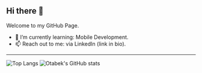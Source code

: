 ## Hi there 👋
Welcome to my GitHub Page.

- 🌱 I’m currently learning: Mobile Development.
- 📫 Reach out to me: via LinkedIn (link in bio).
<hr></hr>

![Top Langs](https://github-readme-stats.vercel.app/api/top-langs/?username=otabek7&layout=compact&langs_count=8&theme=dark)
![Otabek's GitHub stats](https://github-readme-stats.vercel.app/api?username=otabek7&show_icons=true&theme=dark)
